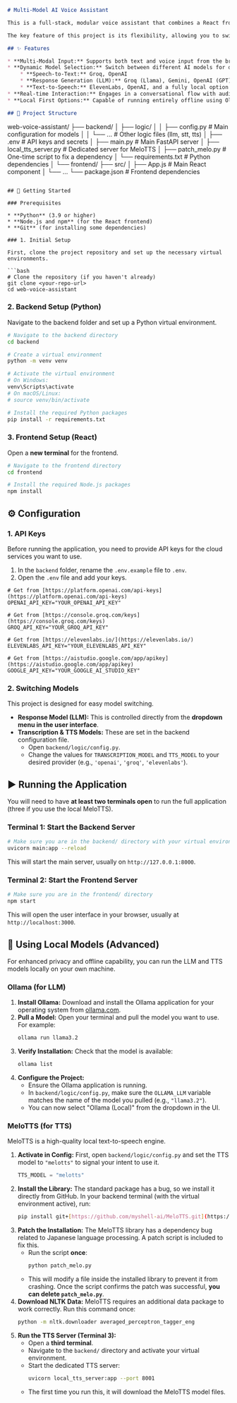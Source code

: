 ```markdown
# Multi-Model AI Voice Assistant

This is a full-stack, modular voice assistant that combines a React frontend with a Python (FastAPI) backend. It allows users to interact with various state-of-the-art AI models for transcription, response generation (LLM), and text-to-speech (TTS) through either voice or text input.

The key feature of this project is its flexibility, allowing you to switch between different cloud-based and local AI models on the fly.

## ✨ Features

* **Multi-Modal Input:** Supports both text and voice input from the browser.
* **Dynamic Model Selection:** Switch between different AI models for different tasks directly from the UI or config.
    * **Speech-to-Text:** Groq, OpenAI
    * **Response Generation (LLM):** Groq (Llama), Gemini, OpenAI (GPT), and local models via Ollama.
    * **Text-to-Speech:** ElevenLabs, OpenAI, and a fully local option with MeloTTS.
* **Real-time Interaction:** Engages in a conversational flow with audio and text responses.
* **Local First Options:** Capable of running entirely offline using Ollama and MeloTTS for maximum privacy and speed.

## 📂 Project Structure

```

web-voice-assistant/
├── backend/
│   ├── logic/
│   │   ├── config.py         \# Main configuration for models
│   │   └── ...               \# Other logic files (llm, stt, tts)
│   ├── .env                  \# API keys and secrets
│   ├── main.py               \# Main FastAPI server
│   ├── local\_tts\_server.py   \# Dedicated server for MeloTTS
│   ├── patch\_melo.py         \# One-time script to fix a dependency
│   └── requirements.txt      \# Python dependencies
│
└── frontend/
├── src/
│   ├── App.js            \# Main React component
│   └── ...
└── package.json          \# Frontend dependencies

````

## 🚀 Getting Started

### Prerequisites

* **Python** (3.9 or higher)
* **Node.js and npm** (for the React frontend)
* **Git** (for installing some dependencies)

### 1. Initial Setup

First, clone the project repository and set up the necessary virtual environments.

```bash
# Clone the repository (if you haven't already)
git clone <your-repo-url>
cd web-voice-assistant
````

### 2\. Backend Setup (Python)

Navigate to the backend folder and set up a Python virtual environment.

```bash
# Navigate to the backend directory
cd backend

# Create a virtual environment
python -m venv venv

# Activate the virtual environment
# On Windows:
venv\Scripts\activate
# On macOS/Linux:
# source venv/bin/activate

# Install the required Python packages
pip install -r requirements.txt
```

### 3\. Frontend Setup (React)

Open a **new terminal** for the frontend.

```bash
# Navigate to the frontend directory
cd frontend

# Install the required Node.js packages
npm install
```

## ⚙️ Configuration

### 1\. API Keys

Before running the application, you need to provide API keys for the cloud services you want to use.

1.  In the `backend` folder, rename the `.env.example` file to `.env`.
2.  Open the `.env` file and add your keys.

<!-- end list -->

```env
# Get from [https://platform.openai.com/api-keys](https://platform.openai.com/api-keys)
OPENAI_API_KEY="YOUR_OPENAI_API_KEY"

# Get from [https://console.groq.com/keys](https://console.groq.com/keys)
GROQ_API_KEY="YOUR_GROQ_API_KEY"

# Get from [https://elevenlabs.io/](https://elevenlabs.io/)
ELEVENLABS_API_KEY="YOUR_ELEVENLABS_API_KEY"

# Get from [https://aistudio.google.com/app/apikey](https://aistudio.google.com/app/apikey)
GOOGLE_API_KEY="YOUR_GOOGLE_AI_STUDIO_KEY"
```

### 2\. Switching Models

This project is designed for easy model switching.

  * **Response Model (LLM):** This is controlled directly from the **dropdown menu in the user interface**.
  * **Transcription & TTS Models:** These are set in the backend configuration file.
      * Open `backend/logic/config.py`.
      * Change the values for `TRANSCRIPTION_MODEL` and `TTS_MODEL` to your desired provider (e.g., `'openai'`, `'groq'`, `'elevenlabs'`).

## ▶️ Running the Application

You will need to have **at least two terminals open** to run the full application (three if you use the local MeloTTS).

### Terminal 1: Start the Backend Server

```bash
# Make sure you are in the backend/ directory with your virtual environment active
uvicorn main:app --reload
```

This will start the main server, usually on `http://127.0.0.1:8000`.

### Terminal 2: Start the Frontend Server

```bash
# Make sure you are in the frontend/ directory
npm start
```

This will open the user interface in your browser, usually at `http://localhost:3000`.

## 🏡 Using Local Models (Advanced)

For enhanced privacy and offline capability, you can run the LLM and TTS models locally on your own machine.

### Ollama (for LLM)

1.  **Install Ollama:** Download and install the Ollama application for your operating system from [ollama.com](https://ollama.com/).
2.  **Pull a Model:** Open your terminal and pull the model you want to use. For example:
    ```bash
    ollama run llama3.2
    ```
3.  **Verify Installation:** Check that the model is available:
    ```bash
    ollama list
    ```
4.  **Configure the Project:**
      * Ensure the Ollama application is running.
      * In `backend/logic/config.py`, make sure the `OLLAMA_LLM` variable matches the name of the model you pulled (e.g., `"llama3.2"`).
      * You can now select "Ollama (Local)" from the dropdown in the UI.

### MeloTTS (for TTS)

MeloTTS is a high-quality local text-to-speech engine.

1.  **Activate in Config:** First, open `backend/logic/config.py` and set the TTS model to `"melotts"` to signal your intent to use it.
    ```python
    TTS_MODEL = "melotts"
    ```
2.  **Install the Library:** The standard package has a bug, so we install it directly from GitHub. In your backend terminal (with the virtual environment active), run:
    ```bash
    pip install git+[https://github.com/myshell-ai/MeloTTS.git](https://github.com/myshell-ai/MeloTTS.git)
    ```
3.  **Patch the Installation:** The MeloTTS library has a dependency bug related to Japanese language processing. A patch script is included to fix this.
      * Run the script **once**:
        ```bash
        python patch_melo.py
        ```
      * This will modify a file inside the installed library to prevent it from crashing. Once the script confirms the patch was successful, **you can delete `patch_melo.py`**.
4.  **Download NLTK Data:** MeloTTS requires an additional data package to work correctly. Run this command once:
    ```bash
    python -m nltk.downloader averaged_perceptron_tagger_eng
    ```
5.  **Run the TTS Server (Terminal 3):**
      * Open a **third terminal**.
      * Navigate to the `backend/` directory and activate your virtual environment.
      * Start the dedicated TTS server:
        ```bash
        uvicorn local_tts_server:app --port 8001
        ```
      * The first time you run this, it will download the MeloTTS model files.

<!-- end list -->

```
```
